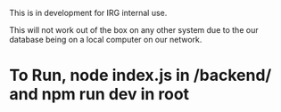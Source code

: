 This is in development for IRG internal use.

This will not work out of the box on any other system due to the our database being on a local computer on our network.

# To Run, node index.js in /backend/ and npm run dev in root